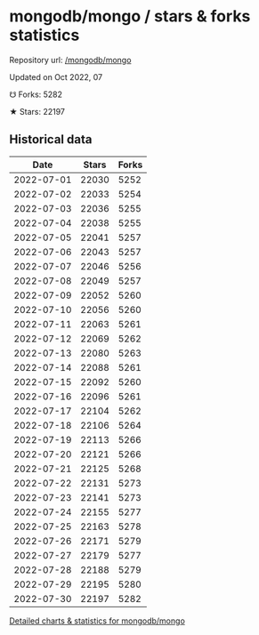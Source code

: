 # mongodb/mongo / stars & forks statistics

Repository url: [/mongodb/mongo](https://github.com/mongodb/mongo)

Updated on Oct 2022, 07

☋ Forks: 5282

★ Stars: 22197

## Historical data
| Date | Stars | Forks |
|------|-------|-------|
| 2022-07-01 | 22030 | 5252 | 
| 2022-07-02 | 22033 | 5254 | 
| 2022-07-03 | 22036 | 5255 | 
| 2022-07-04 | 22038 | 5255 | 
| 2022-07-05 | 22041 | 5257 | 
| 2022-07-06 | 22043 | 5257 | 
| 2022-07-07 | 22046 | 5256 | 
| 2022-07-08 | 22049 | 5257 | 
| 2022-07-09 | 22052 | 5260 | 
| 2022-07-10 | 22056 | 5260 | 
| 2022-07-11 | 22063 | 5261 | 
| 2022-07-12 | 22069 | 5262 | 
| 2022-07-13 | 22080 | 5263 | 
| 2022-07-14 | 22088 | 5261 | 
| 2022-07-15 | 22092 | 5260 | 
| 2022-07-16 | 22096 | 5261 | 
| 2022-07-17 | 22104 | 5262 | 
| 2022-07-18 | 22106 | 5264 | 
| 2022-07-19 | 22113 | 5266 | 
| 2022-07-20 | 22121 | 5266 | 
| 2022-07-21 | 22125 | 5268 | 
| 2022-07-22 | 22131 | 5273 | 
| 2022-07-23 | 22141 | 5273 | 
| 2022-07-24 | 22155 | 5277 | 
| 2022-07-25 | 22163 | 5278 | 
| 2022-07-26 | 22171 | 5279 | 
| 2022-07-27 | 22179 | 5277 | 
| 2022-07-28 | 22188 | 5279 | 
| 2022-07-29 | 22195 | 5280 | 
| 2022-07-30 | 22197 | 5282 | 


[Detailed charts & statistics for mongodb/mongo](https://reviewgithub.com/rep/mongodb/mongo)
